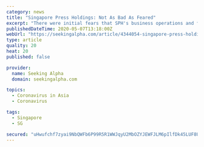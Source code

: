 ```yaml
---
category: news
title: "Singapore Press Holdings: Not As Bad As Feared"
excerpt: "There were initial fears that SPH's business operations and financial results will be badly hit by the coronavirus pandemic, but things have turned to be better"
publishedDateTime: 2020-05-07T13:18:00Z
webUrl: "https://seekingalpha.com/article/4344054-singapore-press-holdings-not-bad-feared"
type: article
quality: 20
heat: 20
published: false

provider:
  name: Seeking Alpha
  domain: seekingalpha.com

topics:
  - Coronavirus in Asia
  - Coronavirus

tags:
  - Singapore
  - SG

secured: "uHwufchf7zyai9NbQWFb6P99R5R1WWJqyU2MbOZYJEWFJLM6pIlfDk45LUF8USQERwzvMQ0WFRgfZ3w9QhuAiKQhPRzuJT8ZzhHPmI5hT+SKL4W03In3jg0Fs3NcuvKEIU1ii+vIk97vw0VQThYMPy8dXkcpufLyjV6K+IrVW9x7wK21ijwTMAbiCUAgvy82Wi/exBYWo4BCQ0v3sD5PtVXNxSm8fg1NDWHtPkb1gqoUogUsHLL2e1drRfALqDxRP5jw5PFkght4YXcb8DeNjk0doFsbhZk3kZf944/Rls62mhGq5u7L46ebfwYpyUzn;BvTQHKFBiScl4VWf3VRAQQ=="
---
```


